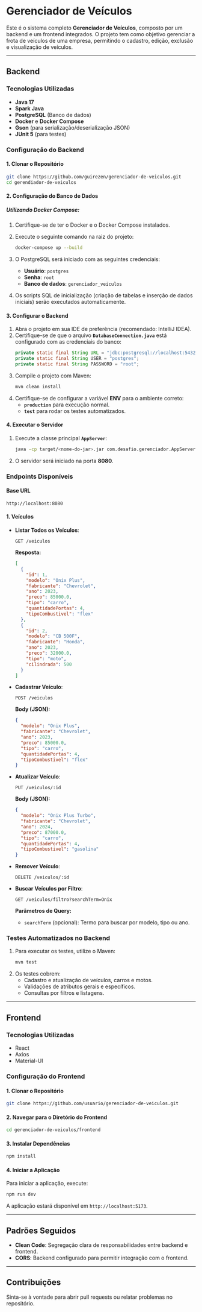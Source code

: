 # Gerenciador de Veículos

Este é o sistema completo **Gerenciador de Veículos**, composto por um backend e um frontend integrados. O projeto tem como objetivo gerenciar a frota de veículos de uma empresa, permitindo o cadastro, edição, exclusão e visualização de veículos.

---

## **Backend**

### **Tecnologias Utilizadas**
- **Java 17**
- **Spark Java**
- **PostgreSQL** (Banco de dados)
- **Docker** e **Docker Compose**
- **Gson** (para serialização/deserialização JSON)
- **JUnit 5** (para testes)

### **Configuração do Backend**

#### **1. Clonar o Repositório**
```bash
git clone https://github.com/guirezen/gerenciador-de-veiculos.git
cd gerendiador-de-veiculos
```

#### **2. Configuração do Banco de Dados**
##### Utilizando Docker Compose:
1. Certifique-se de ter o Docker e o Docker Compose instalados.
2. Execute o seguinte comando na raiz do projeto:
   ```bash
   docker-compose up --build
   ```
3. O PostgreSQL será iniciado com as seguintes credenciais:
   - **Usuário**: `postgres`
   - **Senha**: `root`
   - **Banco de dados**: `gerenciador_veiculos`

4. Os scripts SQL de inicialização (criação de tabelas e inserção de dados iniciais) serão executados automaticamente.

#### **3. Configurar o Backend**
1. Abra o projeto em sua IDE de preferência (recomendado: IntelliJ IDEA).
2. Certifique-se de que o arquivo **`DatabaseConnection.java`** está configurado com as credenciais do banco:
   ```java
   private static final String URL = "jdbc:postgresql://localhost:5432/gerenciador_veiculos";
   private static final String USER = "postgres";
   private static final String PASSWORD = "root";
   ```
3. Compile o projeto com Maven:
   ```bash
   mvn clean install
   ```
4. Certifique-se de configurar a variável **ENV** para o ambiente correto:
   - **`production`** para execução normal.
   - **`test`** para rodar os testes automatizados.

#### **4. Executar o Servidor**
1. Execute a classe principal **`AppServer`**:
   ```bash
   java -cp target/<nome-do-jar>.jar com.desafio.gerenciador.AppServer
   ```
2. O servidor será iniciado na porta **8080**.

### **Endpoints Disponíveis**

#### **Base URL**
```
http://localhost:8080
```

#### **1. Veículos**
- **Listar Todos os Veículos**:
  ```
  GET /veiculos
  ```
  **Resposta:**
  ```json
  [
    {
      "id": 1,
      "modelo": "Onix Plus",
      "fabricante": "Chevrolet",
      "ano": 2023,
      "preco": 85000.0,
      "tipo": "carro",
      "quantidadePortas": 4,
      "tipoCombustivel": "flex"
    },
    {
      "id": 2,
      "modelo": "CB 500F",
      "fabricante": "Honda",
      "ano": 2023,
      "preco": 32000.0,
      "tipo": "moto",
      "cilindrada": 500
    }
  ]
  ```

- **Cadastrar Veículo**:
  ```
  POST /veiculos
  ```
  **Body (JSON):**
  ```json
  {
    "modelo": "Onix Plus",
    "fabricante": "Chevrolet",
    "ano": 2023,
    "preco": 85000.0,
    "tipo": "carro",
    "quantidadePortas": 4,
    "tipoCombustivel": "flex"
  }
  ```

- **Atualizar Veículo**:
  ```
  PUT /veiculos/:id
  ```
  **Body (JSON):**
  ```json
  {
    "modelo": "Onix Plus Turbo",
    "fabricante": "Chevrolet",
    "ano": 2024,
    "preco": 87000.0,
    "tipo": "carro",
    "quantidadePortas": 4,
    "tipoCombustivel": "gasolina"
  }
  ```

- **Remover Veículo**:
  ```
  DELETE /veiculos/:id
  ```

- **Buscar Veículos por Filtro**:
  ```
  GET /veiculos/filtro?searchTerm=Onix
  ```
  **Parâmetros de Query:**
  - `searchTerm` (opcional): Termo para buscar por modelo, tipo ou ano.

### **Testes Automatizados no Backend**
1. Para executar os testes, utilize o Maven:
   ```bash
   mvn test
   ```
2. Os testes cobrem:
   - Cadastro e atualização de veículos, carros e motos.
   - Validações de atributos gerais e específicos.
   - Consultas por filtros e listagens.

---

## **Frontend**

### **Tecnologias Utilizadas**
- React
- Axios
- Material-UI

### **Configuração do Frontend**

#### **1. Clonar o Repositório**
```bash
git clone https://github.com/usuario/gerenciador-de-veiculos.git
```

#### **2. Navegar para o Diretório do Frontend**
```bash
cd gerenciador-de-veiculos/frontend
```

#### **3. Instalar Dependências**
```bash
npm install
```

#### **4. Iniciar a Aplicação**
Para iniciar a aplicação, execute:
```bash
npm run dev
```
A aplicação estará disponível em `http://localhost:5173`.

---

## **Padrões Seguidos**
- **Clean Code**: Segregação clara de responsabilidades entre backend e frontend.
- **CORS**: Backend configurado para permitir integração com o frontend.

---

## **Contribuições**
Sinta-se à vontade para abrir pull requests ou relatar problemas no repositório.

